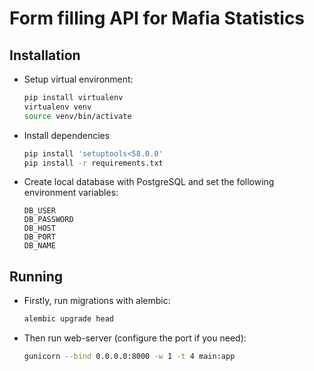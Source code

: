 # Form filling API for Mafia Statistics

## Installation

* Setup virtual environment:
    ```bash
    pip install virtualenv
    virtualenv venv
    source venv/bin/activate
    ```
* Install dependencies
    ```bash
    pip install 'setuptools<58.0.0'
    pip install -r requirements.txt
    ```
* Create local database with PostgreSQL and set the following environment
  variables:
    ```text
    DB_USER
    DB_PASSWORD
    DB_HOST
    DB_PORT
    DB_NAME
    ```

## Running

* Firstly, run migrations with alembic:
    ```bash
    alembic upgrade head
    ```
* Then run web-server (configure the port if you need):
    ```bash
    gunicorn --bind 0.0.0.0:8000 -w 1 -t 4 main:app
    ```

